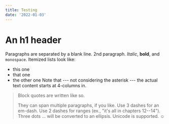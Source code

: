 ```yaml
---
title: Testing
date: '2022-01-03'
---
```

An h1 header
============
Paragraphs are separated by a blank line.
2nd paragraph. *Italic*, **bold**, and `monospace`. Itemized lists look like:
* this one
* that one
* the other one
Note that --- not considering the asterisk --- the actual text content starts at 4-columns in.
> Block quotes are
> written like so.
>
> They can span multiple paragraphs,
> if you like.
Use 3 dashes for an em-dash. Use 2 dashes for ranges (ex., "it's all in chapters 12--14"). Three dots ... will be converted to an ellipsis.
Unicode is supported. ☺